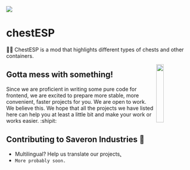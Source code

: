 <img align="centr" src="https://cdn.discordapp.com/attachments/745937151094423642/1114171333090218096/1685709531860.png">

# chestESP
🧑‍💻 ChestESP is a mod that highlights different types of chests and other containers.

<img width="20%" align="right" src="https://cdn.discordapp.com/attachments/745937151094423642/1039245641940996096/1667843758012.png">

## Gotta mess with something!

Since we are proficient in writing some pure code for frontend, we are excited to prepare more stable, more convenient, faster projects for you. We are open to work. We believe this. We hope that all the projects we have listed here can help you at least a little bit and make your work or works easier. :shipit:

## Contributing to Saveron Industries 🦦

- Multilingual? Help us translate our projects[.](https://github.com/SaveronLLC)
- `More probably soon.`

